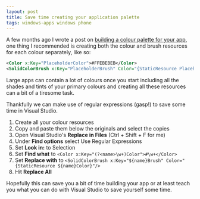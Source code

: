 ```yaml
---
layout: post
title: Save time creating your application palette
tags: windows-apps windows phone
---
```


A few months ago I wrote a post on [building a colour palette for your app][build-palette], one thing I recommended is creating both the colour and brush resources for each colour separately, like so:

``` xml
<Color x:Key="PlaceholderColor">#FFEBEBEB</Color>
<SolidColorBrush x:Key="PlaceholderBrush" Color="{StaticResource PlaceholderColor}" />
```

Large apps can contain a lot of colours once you start including all the shades and tints of your primary colours and creating all these resources can a bit of a tiresome task.

Thankfully we can make use of regular expressions (gasp!) to save some time in Visual Studio. 

 1. Create all your colour resources
 2. Copy and paste them below the originals and select the copies
 2. Open Visual Studio's **Replace in Files** (Ctrl + Shift + F for me)
 3. Under **Find options** select Use Regular Expressions
 3. Set **Look in:** to Selection
 4. Set **Find what** to `<Color x:Key="(?<name>\w+)Color">#\w+</Color>`
 5. Set **Replace with** to `<SolidColorBrush x:Key="${name}Brush" Color="{StaticResource ${name}Color}"/>`
 6. Hit **Replace All**

Hopefully this can save you a bit of time building your app or at least teach you what you can do with Visual Studio to save yourself some time.

[build-palette]: /blog/posts/colour-palette/